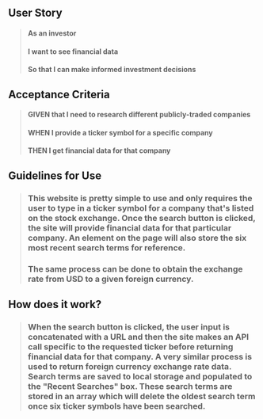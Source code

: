 ## User Story
>#### As an investor
>#### I want to see financial data
>#### So that I can make informed investment decisions 

## Acceptance Criteria
>#### GIVEN that I need to research different publicly-traded companies
>#### WHEN I provide a ticker symbol for a specific company
>#### THEN I get financial data for that company


## Guidelines for Use
>### This website is pretty simple to use and only requires the user to type in a ticker symbol for a company that's listed on the stock exchange. Once the search button is clicked, the site will provide financial data for that particular company. An element on the page will also store the six most recent search terms for reference.
>### The same process can be done to obtain the exchange rate from USD to a given foreign currency.

## How does it work?
>### When the search button is clicked, the user input is concatenated with a URL and then the site makes an API call specific to the requested ticker before returning financial data for that company. A very similar process is used to return foreign currency exchange rate data. Search terms are saved to local storage and populated to the "Recent Searches" box. These search terms are stored in an array which will delete the oldest search term once six ticker symbols have been searched.